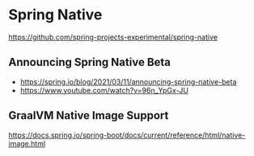 # Spring Native

<https://github.com/spring-projects-experimental/spring-native>

## Announcing Spring Native Beta

- <https://spring.io/blog/2021/03/11/announcing-spring-native-beta>
- <https://www.youtube.com/watch?v=96n_YpGx-JU>

## GraalVM Native Image Support

<https://docs.spring.io/spring-boot/docs/current/reference/html/native-image.html>
